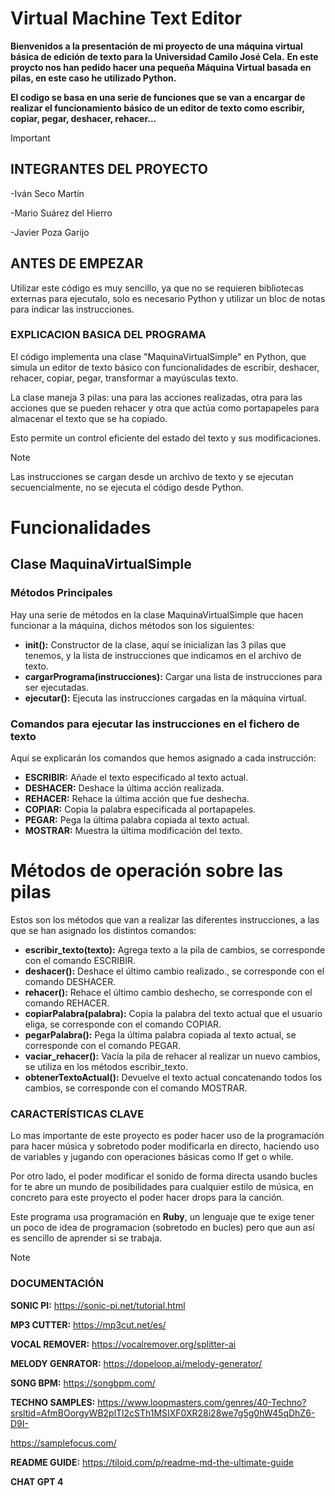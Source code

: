 # Virtual Machine Text Editor
**Bienvenidos a la presentación de mi proyecto de una máquina virtual básica de edición de texto para la Universidad Camilo José Cela.** 
**En este proycto nos han pedido hacer una pequeña Máquina Virtual basada en pilas, en este caso he utilizado Python.**

**El codigo se basa en una serie de funciones que se van a encargar de realizar el funcionamiento básico de un editor de texto como escribir, copiar, pegar, deshacer, rehacer...**

>[!IMPORTANT]
> ## INTEGRANTES DEL PROYECTO
>  -Iván Seco Martín
>
>  -Mario Suárez del Hierro
>
>  -Javier Poza Garijo
>
>
## ANTES DE EMPEZAR
Utilizar este código es muy sencillo, ya que no se requieren bibliotecas externas para ejecutalo, solo es necesario Python y utilizar un bloc de notas para indicar las instrucciones.
>
### EXPLICACION BASICA DEL PROGRAMA
El código implementa una clase "MaquinaVirtualSimple" en Python, que simula un editor de texto básico con funcionalidades de escribir, deshacer, rehacer, copiar, pegar, transformar a mayúsculas texto.

La clase maneja 3 pilas: una para las acciones realizadas, otra para las acciones que se pueden rehacer y otra que actúa como portapapeles para almacenar el texto que se ha copiado.

Esto permite un control eficiente del estado del texto y sus modificaciones.

>[!NOTE]
> Las instrucciones se cargan desde un archivo de texto y se ejecutan secuencialmente, no se ejecuta el código desde Python.

# Funcionalidades
## Clase MaquinaVirtualSimple
### Métodos Principales
Hay una serie de métodos en la clase MaquinaVirtualSimple que hacen funcionar a la máquina, dichos métodos son los siguientes:
- **__init__():** Constructor de la clase, aquí se inicializan las 3 pilas que tenemos, y la lista de instrucciones que indicamos en el archivo de texto.
- **cargarPrograma(instrucciones):** Cargar una lista de instrucciones para ser ejecutadas.
- **ejecutar():** Ejecuta las instrucciones cargadas en la máquina virtual.

### Comandos para ejecutar las instrucciones en el fichero de texto
Aquí se explicarán los comandos que hemos asignado a cada instrucción:
- **ESCRIBIR:** Añade el texto especificado al texto actual.
- **DESHACER:** Deshace la última acción realizada.
- **REHACER:** Rehace la última acción que fue deshecha.
- **COPIAR:** Copia la palabra especificada al portapapeles.
- **PEGAR:** Pega la última palabra copiada al texto actual.
- **MOSTRAR:** Muestra la última modificación del texto.

# Métodos de operación sobre las pilas
Estos son los métodos que van a realizar las diferentes instrucciones, a las que se han asignado los distintos comandos:
- **escribir_texto(texto):**  Agrega texto a la pila de cambios, se corresponde con el comando ESCRIBIR.
- **deshacer():**  Deshace el último cambio realizado., se corresponde con el comando DESHACER.
- **rehacer():**  Rehace el último cambio deshecho, se corresponde con el comando REHACER.
- **copiarPalabra(palabra):**  Copia la palabra del texto actual que el usuario eliga, se corresponde con el comando COPIAR.
- **pegarPalabra():**   Pega la última palabra copiada al texto actual, se corresponde con el comando PEGAR.
- **vaciar_rehacer():**  Vacía la pila de rehacer al realizar un nuevo cambios, se utiliza en los métodos escribir_texto.
- **obtenerTextoActual():**  Devuelve el texto actual concatenando todos los cambios, se corresponde con el comando MOSTRAR.


### CARACTERÍSTICAS CLAVE
Lo mas importante de este proyecto es poder hacer uso de la programación para hacer música y sobretodo poder modificarla en directo, haciendo uso de variables y jugando con operaciones básicas como If get o while.

Por otro lado, el poder modificar el sonido de forma directa usando bucles for te abre un mundo de posibilidades para cualquier estilo de música, en concreto para este proyecto el poder hacer drops para la canción.

Este programa usa programación en **Ruby**, un lenguaje que te exige tener un poco de idea de programacion (sobretodo en bucles) pero que aun así es sencillo de aprender si se trabaja.

>[!NOTE]
>### DOCUMENTACIÓN
> **SONIC PI:** https://sonic-pi.net/tutorial.html
>
> **MP3 CUTTER:** https://mp3cut.net/es/
>
> **VOCAL REMOVER:** https://vocalremover.org/splitter-ai
>
> **MELODY GENRATOR:** https://dopeloop.ai/melody-generator/
>
> **SONG BPM:** https://songbpm.com/
>
> **TECHNO SAMPLES:**
>    https://www.loopmasters.com/genres/40-Techno?srsltid=AfmBOorgyWB2plTl2cSTh1MSIXF0XR28i28we7g5g0hW45qDhZ6-D9I-
>
>    https://samplefocus.com/
>
> **README GUIDE:** https://tiloid.com/p/readme-md-the-ultimate-guide
>
> **CHAT GPT 4**
